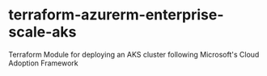 # terraform-azurerm-enterprise-scale-aks
Terraform Module for deploying an AKS cluster following Microsoft's Cloud Adoption Framework